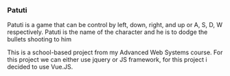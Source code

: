 ### Patuti

Patuti is a game that can be control by left, down, right, and up or A, S, D, W respectively. Patuti is the name of the character and he is to dodge the bullets shooting to him

This is a school-based project from my Advanced Web Systems course. For this project we can either use jquery or JS framework, for this project i decided to use Vue.JS.
